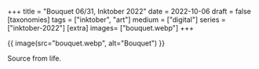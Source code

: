 +++
title = "Bouquet 06/31, Inktober 2022"
date = 2022-10-06
draft =  false
[taxonomies]
tags = ["inktober", "art"]
medium = ["digital"]
series = ["inktober-2022"]
[extra]
images= ["bouquet.webp"]
+++

{{ image(src="bouquet.webp", alt="Bouquet") }}

Source from life.
